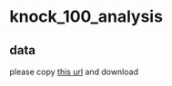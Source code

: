 # knock_100_analysis
## data
please copy [this url]('https://www.shuwasystem.co.jp/support/download/5875/sample_100knocks.zip')
and download
